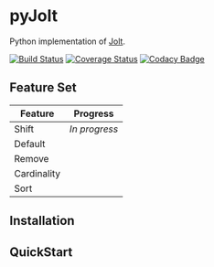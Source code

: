 # pyJolt
Python implementation of [Jolt](https://github.com/bazaarvoice/jolt).

[![Build Status](https://travis-ci.org/rachekalmir/pyJolt.svg?branch=master)](https://travis-ci.org/rachekalmir/pyJolt) [![Coverage Status](https://coveralls.io/repos/github/rachekalmir/pyJolt/badge.svg?branch=master)](https://coveralls.io/github/rachekalmir/pyJolt?branch=master) [![Codacy Badge](https://api.codacy.com/project/badge/Grade/c5a17f19e4c3411eac5758c6f2359021)](https://www.codacy.com/app/rachekalmir/pyJolt?utm_source=github.com&amp;utm_medium=referral&amp;utm_content=rachekalmir/pyJolt&amp;utm_campaign=Badge_Grade)

## Feature Set

| Feature     | Progress      |
| ----------- | ------------- |
| Shift       | *In progress* |
| Default     |               |
| Remove      |               |
| Cardinality |               |
| Sort        |               |


## Installation



## QuickStart

